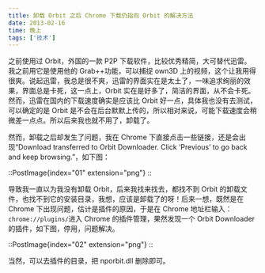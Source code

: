```yaml
---
title: 卸载 Orbit 之后 Chrome 下载仍指向 Orbit 的解决方法
date: 2013-02-16
time: 晚上
tags: ['技术']
---
```


之前使用过 Orbit，外国的一款 P2P 下载软件，比较优秀精简，大可替代迅雷。我之前用它是使用他的 Grab++功能，可以捕捉 own3D 上的视频，这个让我用得很爽。说起迅雷，我总是很不爽，迅雷的界面实在是太土了，一味追求绚丽的效果，界面总是卡死，这一点上，Orbit 实在是好多了，简洁的界面，从不会卡死。然而，迅雷在国内的下载速度确实是应该比 Orbit 好一点，具体我也没有去测试，可以确定的是 Orbit 是不会在后台默默上传的，所以相对来说，可能下载速度会稍微差一点点。所以后来我也就不用了，卸载了。

然而，卸载之后却发生了问题，我在 Chrome 下直接点击一些链接，还是会出现“Download transferred to Orbit Downloader. Click ‘Previous’ to go back and keep browsing.”，如下图：

::PostImage{index="01" extension="png"}
::

导致我一直以为我没有卸载 Orbit，后来我找来找去，都找不到 Orbit 的卸载文件，也找不到它的安装目录，我想，应该是卸载了的呀！后来一想，既然是在 Chrome 下出现问题，估计是插件的原因，于是在 Chrome 地址栏输入：`chrome://plugins/`进入 Chrome 的插件管理，果然发现一个 Orbit Downloader 的插件，如下图，停用，问题解决。

::PostImage{index="02" extension="png"}
::

当然，可以去插件的目录，把 nporbit.dll 删除即可。
